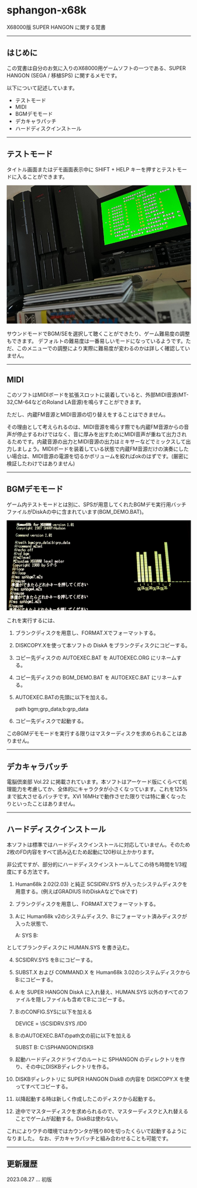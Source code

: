 # sphangon-x68k

X68000版 SUPER HANGON に関する覚書

---

## はじめに

この覚書は自分のお気に入りのX68000用ゲームソフトの一つである、SUPER HANGON (SEGA / 移植SPS) に関するメモです。

以下について記述しています。

* テストモード
* MIDI
* BGMデモモード
* デカキャラパッチ
* ハードディスクインストール 

---

## テストモード

タイトル画面またはデモ画面表示中に SHIFT + HELP キーを押すとテストモードに入ることができます。

<img src='images/sph1.jpeg'/>

サウンドモードでBGM/SEを選択して聴くことができたり、ゲーム難易度の調整もできます。
デフォルトの難易度は一番易しいモードになっているようです。ただ、このメニューでの調整により実際に難易度が変わるのかは詳しく確認していません。

---

## MIDI

このソフトはMIDIボードを拡張スロットに装着していると、外部MIDI音源(MT-32,CM-64などのRoland LA音源)を鳴らすことができます。

ただし、内蔵FM音源とMIDI音源の切り替えをすることはできません。

その理由として考えられるのは、MIDI音源を鳴らす際でも内蔵FM音源からの音声が停止するわけではなく、音に厚みを出すためにMIDI音声が重ねて出力されるためです。内蔵音源の出力とMIDI音源の出力はミキサーなどでミックスして出力しましょう。MIDIボードを装着している状態で内蔵FM音源だけの演奏にしたい場合は、MIDI音源の電源を切るかボリュームを絞ればokのはずです。(厳密に検証したわけではありません)

---

## BGMデモモード

ゲーム内テストモードとは別に、SPSが用意してくれたBGMデモ実行用バッチファイルがDiskAの中に含まれています(BGM_DEMO.BAT)。

<img src='images/bgm_demo.png'/>

これを実行するには、

1. ブランクディスクを用意し、FORMAT.Xでフォーマットする。
2. DISKCOPY.Xを使って本ソフトの DiskA をブランクディスクにコピーする。
3. コピー先ディスクの AUTOEXEC.BAT を AUTOEXEC.ORG にリネームする。
4. コピー先ディスクの BGM_DEMO.BAT を AUTOEXEC.BAT にリネームする。
5. AUTOEXEC.BATの先頭に以下を加える。

    path bgm;grp_data;b:grp_data

6. コピー先ディスクで起動する。

このBGMデモモードを実行する限りはマスターディスクを求められることはありません。

---

## デカキャラパッチ

電脳倶楽部 Vol.22 に掲載されています。本ソフトはアーケード版にくらべて処理能力を考慮してか、全体的にキャラクタが小さくなっています。これを125%まで拡大させるパッチです。XVI 16MHzで動作させた限りでは特に重くなったりといったことはありません。

---

## ハードディスクインストール

本ソフトは標準ではハードディスクインストールに対応していません。そのため2枚のFD内容をすべて読み込むため起動に120秒以上かかります。

非公式ですが、部分的にハードディスクインストールしてこの待ち時間を1/3程度にする方法です。

1. Human68k 2.02(2.03) と純正 SCSIDRV.SYS が入ったシステムディスクを用意する。(例えばGRADIUS IIのDiskAなどでokです)
2. ブランクディスクを用意し、FORMAT.Xでフォーマットする。
3. A:に Human68k v2のシステムディスク、B:にフォーマット済みディスクが入った状態で、

    A:
    SYS B:

としてブランクディスクに HUMAN.SYS を書き込む。

4. SCSIDRV.SYS をB:にコピーする。
5. SUBST.X および COMMAND.X を Human68k 3.02のシステムディスクからB:にコピーする。
6. A:を SUPER HANGON DiskA に入れ替え、HUMAN.SYS 以外のすべてのファイルを隠しファイルも含めてB:にコピーする。
7. B:のCONFIG.SYSに以下を加える

    DEVICE = \SCSIDRV.SYS /ID0

8. B:のAUTOEXEC.BATのpath文の前に以下を加える

    SUBST B: C:\SPHANGON\DISKB

9. 起動ハードディスクドライブのルートに SPHANGON のディレクトリを作り、その中にDISKBディレクトリを作る。
10. DISKBディレクトリに SUPER HANGON DiskB の内容を DISKCOPY.X を使ってすべてコピーする。

11. 以降起動する時は新しく作成したこのディスクから起動する。
12. 途中でマスターディスクを求められるので、マスターディスクと入れ替えることでゲームが起動する。DiskBは使わない。

これによりウチの環境ではカウンタが残り80を切ったくらいで起動するようになりました。
なお、デカキャラパッチと組み合わせることも可能です。

---

## 更新履歴

2023.08.27 ... 初版
